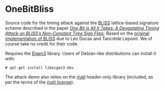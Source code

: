 # OneBitBliss

Source code for the timing attack against the
[BLISS](https://eprint.iacr.org/2013/383) lattice-based signature scheme
described in the paper [*One Bit is All It Takes: A Devastating Timing
Attack on BLISS’s Non-Constant Time Sign
Flips*](https://eprint.iacr.org/2019/898). Based on the [original
implementation of BLISS](http://bliss.di.ens.fr/) due to Léo Ducas and
Tancrède Lepoint. We of course take no credit for their code.

Requires the [Eigen3](http://eigen.tuxfamily.org) library. Users of
Debian-like distributions can install it with:

    # apt-get install libeigen3-dev

The attack demo also relies on the [rlutil](https://tapiov.net/rlutil/)
header-only library (included, as per the terms of the [rlutil
license](https://tapiov.net/rlutil/docs/License.txt)).

